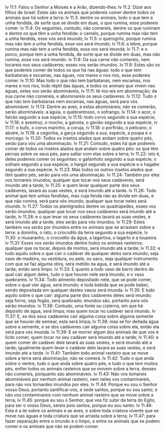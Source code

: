 lv 11.1: Falou o Senhor a Moisés e a Arão, dizendo-lhes:
lv 11.2: Dizei aos filhos de Israel: Estes são os animais que podereis comer dentre todos os animais que há sobre a terra:
lv 11.3: dentre os animais, todo o que tem a unha fendida, de sorte que se divide em duas, o que rumina, esse podereis comer.
lv 11.4: Os seguintes, contudo, não comereis, dentre os que ruminam e dentre os que têm a unha fendida: o camelo, porque rumina mas não tem a unha fendida, esse vos será imundo;
lv 11.5: o querogrilo, porque rumina mas não tem a unha fendida, esse vos será imundo;
lv 11.6: a lebre, porque rumina mas não tem a unha fendida, essa vos será imunda;
lv 11.7: e o porco, porque tem a unha fendida, de sorte que se divide em duas, mas não rumina, esse vos será imundo.
lv 11.8: Da sua carne não comereis, nem tocareis nos seus cadáveres; esses vos serão imundos.
lv 11.9: Estes são os que podereis comer de todos os que há nas águas: todo o que tem barbatanas e escamas, nas águas, nos mares e nos rios, esse podereis comer.
lv 11.10: Mas todo o que não tem barbatanas, nem escamas, nos mares e nos rios, todo réptil das águas, e todos os animais que vivem nas águas, estes vos serão abomináveis,
lv 11.11: tê-los-eis em abominação; da sua carne não comereis, e abominareis os seus cadáveres.
lv 11.12: Tudo o que não tem barbatanas nem escamas, nas águas, será para vós abominável.
lv 11.13: Dentre as aves, a estas abominareis; não se comerão, serão abomináveis: a águia, o quebrantosso, o xofrango,
lv 11.14: o açor, o falcão segundo a sua espécie,
lv 11.15: todo corvo segundo a sua espécie,
lv 11.16: o avestruz, o mocho, a gaivota, o gavião segundo a sua espécie,
lv 11.17: o bufo, o corvo marinho, a coruja,
lv 11.18: o porfirião, o pelicano, o abutre,
lv 11.19: a cegonha, a garça segundo a sua, espécie, a poupa e o morcego.
lv 11.20: Todos os insetos alados que andam sobre quatro pés, serão para vós uma abominação.
lv 11.21: Contudo, estes há que podereis comer de todos os insetos alados que andam sobre quatro pés: os que têm pernas sobre os seus pés, para saltar com elas sobre a terra;
lv 11.22: isto é, deles podereis comer os seguintes: o gafanhoto segundo a sua espécie, o solham segundo a sua espécie, o hargol segundo a sua espécie e o hagabe segundo a sua espécie.
lv 11.23: Mas todos os outros insetos alados que têm quatro pés, serão para vós uma abominação.
lv 11.24: Também por eles vos tornareis imundos; qualquer que tocar nos seus cadáveres, será imundo até a tarde,
lv 11.25: e quem levar qualquer parte dos seus cadáveres, lavará as suas vestes, e será imundo até a tarde.
lv 11.26: Todo animal que tem unhas fendidas, mas cuja fenda não as divide em duas, e que não rumina, será para vós imundo; qualquer que tocar neles será imundo.
lv 11.27: Todos os plantígrados dentre os quadrúpedes, esses vos serão imundos; qualquer que tocar nos seus cadáveres será imundo até a tarde,
lv 11.28: e o que levar os seus cadáveres lavará as suas vestes, e será imundo até a tarde; eles serão para vós imundos.
lv 11.29: Estes também vos serão por imundos entre os animais que se arrastam sobre a terra: a doninha, o rato, o crocodilo da terra segundo a sua espécie,
lv 11.30: o musaranho, o crocodilo da água, a lagartixa, o lagarto e a toupeira.
lv 11.31: Esses vos serão imundos dentre todos os animais rasteiros; qualquer que os tocar, depois de mortos, será imundo até a tarde;
lv 11.32: e tudo aquilo sobre o que cair o cadáver de qualquer deles será imundo; seja vaso de madeira, ou vestidura, ou pele, ou saco, seja qualquer instrumento com que se faz alguma obra, será metido na água, e será imundo até a tarde; então será limpo.
lv 11.33: E quanto a todo vaso de barro dentro do qual cair algum deles, tudo o que houver nele será imundo, e o vaso quebrareis.
lv 11.34: Todo alimento depositado nele, que se pode comer, sobre o qual vier água, será imundo; e toda bebida que se pode beber, sendo depositada em qualquer destes vasos será imunda.
lv 11.35: E tudo aquilo sobre o que cair: alguma parte dos cadáveres deles será imundo; seja forno, seja fogão, será quebrado; imundos são, portanto para vós serão imundos.
lv 11.36: Contudo, uma fonte ou cisterna, em que há depósito de água, será limpa; mas quem tocar no cadáver será imundo.
lv 11.37: E, se dos seus cadáveres cair alguma coisa sobre alguma semente que se houver de semear, esta será limpa;
lv 11.38: mas se for deitada água sobre a semente, e se dos cadáveres cair alguma coisa sobre ela, então ela será para vós imunda.
lv 11.39: E se morrer algum dos animais de que vos é lícito comer, quem tocar no seu cadáver será imundo até a tarde;
lv 11.40: e quem comer do cadáver dele lavará as suas vestes, e será imundo até a tarde; igualmente quem levar o cadáver dele lavará as suas vestes, e será imundo até a tarde.
lv 11.41: Também todo animal rasteiro que se move sobre a terra será abominação; não se comerá.
lv 11.42: Tudo o que anda sobre o ventre, tudo o que anda sobre quatro pés, e tudo o que tem muitos pés, enfim todos os animais rasteiros que se movem sobre a terra, desses não comereis, porquanto são abomináveis.
lv 11.43: Não vos tomareis abomináveis por nenhum animal rasteiro, nem neles vos contaminareis, para não vos tornardes imundos por eles.
lv 11.44: Porque eu sou o Senhor vosso Deus; portanto santificai-vos, e sede santos, porque eu sou santo; e não vos contaminareis com nenhum animal rasteiro que se move sobre a terra;
lv 11.45: porque eu sou o Senhor, que vos fiz subir da terra do Egito, para ser o vosso Deus, sereis pois santos, porque eu sou santo.
lv 11.46: Esta é a lei sobre os animais e as aves, e sobre toda criatura vivente que se move nas águas e toda criatura que se arrasta sobre a terra;
lv 11.47: para fazer separação entre o imundo e o limpo, e entre os animais que se podem comer e os animais que não se podem comer.
